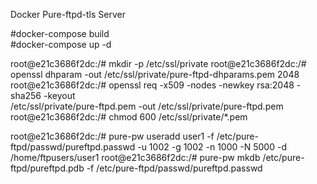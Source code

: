 Docker Pure-ftpd-tls Server

#docker-compose build  
#docker-compose up -d

root@e21c3686f2dc:/# mkdir -p /etc/ssl/private
root@e21c3686f2dc:/# openssl dhparam -out /etc/ssl/private/pure-ftpd-dhparams.pem 2048
root@e21c3686f2dc:/# openssl req -x509 -nodes -newkey rsa:2048 -sha256 -keyout \
                      /etc/ssl/private/pure-ftpd.pem -out /etc/ssl/private/pure-ftpd.pem
root@e21c3686f2dc:/# chmod 600 /etc/ssl/private/*.pem

root@e21c3686f2dc:/# pure-pw useradd user1 -f /etc/pure-ftpd/passwd/pureftpd.passwd -u 1002 -g 1002 -n 1000 -N 5000 -d /home/ftpusers/user1
root@e21c3686f2dc:/# pure-pw mkdb /etc/pure-ftpd/pureftpd.pdb -f /etc/pure-ftpd/passwd/pureftpd.passwd
